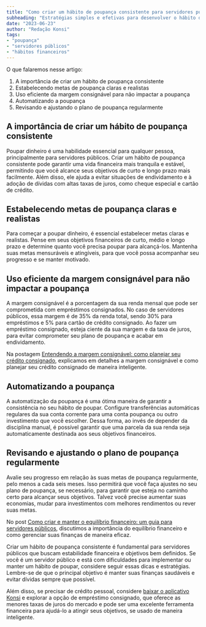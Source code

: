 ```yaml
---
title: "Como criar um hábito de poupança consistente para servidores públicos"
subheading: "Estratégias simples e efetivas para desenvolver o hábito de poupar e assim garantir uma vida financeira mais tranquila e estável"
date: "2023-06-23"
author: "Redação Konsi"
tags:
- "poupança"
- "servidores públicos"
- "hábitos financeiros"
---
```


O que falaremos nesse artigo:

1. A importância de criar um hábito de poupança consistente
2. Estabelecendo metas de poupança claras e realistas
3. Uso eficiente da margem consignável para não impactar a poupança
4. Automatizando a poupança
5. Revisando e ajustando o plano de poupança regularmente

## A importância de criar um hábito de poupança consistente

Poupar dinheiro é uma habilidade essencial para qualquer pessoa, principalmente para servidores públicos. Criar um hábito de poupança consistente pode garantir uma vida financeira mais tranquila e estável, permitindo que você alcance seus objetivos de curto e longo prazo mais facilmente. Além disso, ele ajuda a evitar situações de endividamento e à adoção de dívidas com altas taxas de juros, como cheque especial e cartão de crédito.

## Estabelecendo metas de poupança claras e realistas

Para começar a poupar dinheiro, é essencial estabelecer metas claras e realistas. Pense em seus objetivos financeiros de curto, médio e longo prazo e determine quanto você precisa poupar para alcançá-los. Mantenha suas metas mensuráveis e atingíveis, para que você possa acompanhar seu progresso e se manter motivado.

## Uso eficiente da margem consignável para não impactar a poupança

A margem consignável é a porcentagem da sua renda mensal que pode ser comprometida com empréstimos consignados. No caso de servidores públicos, essa margem é de 35% da renda total, sendo 30% para empréstimos e 5% para cartão de crédito consignado. Ao fazer um empréstimo consignado, esteja ciente da sua margem e da taxa de juros, para evitar comprometer seu plano de poupança e acabar em endividamento.

Na postagem [Entendendo a margem consignável: como planejar seu crédito consignado](entendendo-a-margem-consignvel-como-planejar-seu-crdito-consignado.md), explicamos em detalhes a margem consignável e como planejar seu crédito consignado de maneira inteligente.

## Automatizando a poupança

A automatização da poupança é uma ótima maneira de garantir a consistência no seu hábito de poupar. Configure transferências automáticas regulares da sua conta corrente para uma conta poupança ou outro investimento que você escolher. Dessa forma, ao invés de depender da disciplina manual, é possível garantir que uma parcela da sua renda seja automaticamente destinada aos seus objetivos financeiros.

## Revisando e ajustando o plano de poupança regularmente

Avalie seu progresso em relação às suas metas de poupança regularmente, pelo menos a cada seis meses. Isso permitirá que você faça ajustes no seu plano de poupança, se necessário, para garantir que esteja no caminho certo para alcançar seus objetivos. Talvez você precise aumentar suas economias, mudar para investimentos com melhores rendimentos ou rever suas metas.

No post [Como criar e manter o equilíbrio financeiro: um guia para servidores públicos](como-criar-e-manter-o-equilbrio-financeiro-um-guia-para-servidores-pblicos.md), discutimos a importância do equilíbrio financeiro e como gerenciar suas finanças de maneira eficaz.

Criar um hábito de poupança consistente é fundamental para servidores públicos que buscam estabilidade financeira e objetivos bem definidos. Se você é um servidor público e está com dificuldades para implementar ou manter um hábito de poupar, considere seguir essas dicas e estratégias. Lembre-se de que o principal objetivo é manter suas finanças saudáveis e evitar dívidas sempre que possível.

Além disso, se precisar de crédito pessoal, considere [baixar o aplicativo Konsi](https://links.konsi.com.br/app-download) e explorar a opção de empréstimo consignado, que oferece as menores taxas de juros do mercado e pode ser uma excelente ferramenta financeira para ajudá-lo a atingir seus objetivos, se usado de maneira inteligente.